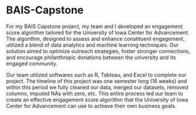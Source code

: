 # BAIS-Capstone

For my BAIS Capstone project, my team and I developed an engagement score algorithm tailored for the University of Iowa Center for Advancement. The algorithm, designed to assess and enhance constituent engagement, utilized a blend of data analytics and machine learning techniques. Our solution aimed to optimize outreach strategies, foster stronger connections, and encourage philanthropic donations between the university and its engaged community.

Our team utilized softwares such as R, Tableau, and Excel to complete our project. The timeline of this project was one semester long (16 weeks) and within this period we fully cleaned our data, merged our datasets, removed columns, imputed NAs with zero, etc. This entire process led our team to create an effective engagement score algorithm that the University of Iowa Center for Advancement can use to achieve their own business goals. 
